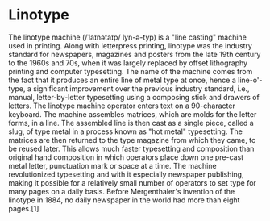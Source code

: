 Linotype
========

The linotype machine (/ˈlaɪnətaɪp/ lyn-ə-typ) is a "line casting" machine used in printing. Along with letterpress printing, linotype was the industry standard for newspapers, magazines and posters from the late 19th century to the 1960s and 70s, when it was largely replaced by offset lithography printing and computer typesetting. The name of the machine comes from the fact that it produces an entire line of metal type at once, hence a line-o'-type, a significant improvement over the previous industry standard, i.e., manual, letter-by-letter typesetting using a composing stick and drawers of letters.  The linotype machine operator enters text on a 90-character keyboard. The machine assembles matrices, which are molds for the letter forms, in a line. The assembled line is then cast as a single piece, called a slug, of type metal in a process known as "hot metal" typesetting. The matrices are then returned to the type magazine from which they came, to be reused later. This allows much faster typesetting and composition than original hand composition in which operators place down one pre-cast metal letter, punctuation mark or space at a time.  The machine revolutionized typesetting and with it especially newspaper publishing, making it possible for a relatively small number of operators to set type for many pages on a daily basis. Before Mergenthaler's invention of the linotype in 1884, no daily newspaper in the world had more than eight pages.[1]
